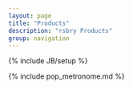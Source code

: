 ```yaml
---
layout: page
title: "Products"
description: "rsbry Products"
group: navigation
---
```

{% include JB/setup %}

{% include pop_metronome.md %}